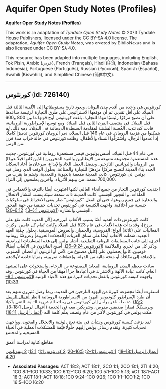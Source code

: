 # Aquifer Open Study Notes (Profiles)

**Aquifer Open Study Notes (Profiles)**

This work is an adaptation of *Tyndale Open Study Notes* © 2023 Tyndale House Publishers, licensed under the CC BY\-SA 4\.0 license. The adaptation, *Aquifer Open Study Notes*, was created by BiblioNexus and is also licensed under CC BY\-SA 4\.0\.

This resource has been adapted into multiple languages, including English, Tok Pisin, Arabic (عربي), French (Français), Hindi (हिंदी), Indonesian (Bahasa Indonesia), Portuguese (Português), Russian (Русский), Spanish (Español), Swahili (Kiswahili), and Simplified Chinese (简体中文).



--------------------------------

## كورنثوس (id: 726140)

كورنثوس هي واحدة من أقدم مدن اليونان، ويعود تاريخ مستوطناتها إلى الألفية الثالثة قبل الميلاد على أقل تقدير. ثم أن موقعها الاستراتيجي على طرق التجارة الرئيسة ساعدها على أن تصبح مركزًا رئيسيًا مهمًا للتجارة. بلغت كورنثوس أوج قوتها ما بين 800 و600 قبل الميلاد. في منتصف القرن الثاني قبل الميلاد، ومع توسع الإمبراطورية الرومانية، قادت كورنثوس العُصبة الهيلينية لمقاومة السيطرة الرومانية في اليونان. ومع ذلك، لم يتمكنوا من هزيمة الرومان. في عام 146 قبل الميلاد، دمر الرومان كورنثوس تدميرًا كاملًا، إذ أعدموا الرجال، واسْتَرَقُّوا النساء والأطفال. وظلت كورنثوس في حالة خراب مدة قرن من الزمن.

في عام 44 قبل الميلاد، أسس يوليوس قيصر مستعمرة رومانية في كورنثوس. جذبت هذه المستعمرة مجموعة متنوعة من الإيطاليين والعبيد المحررين (الذين كانوا قبلًا عبيدًا) من الرومان واليونانيين النازحين. وبفضل العمل الجاد والإبداع، سرعان ما أعاد السكان الجدد بناء المدينة لتصبح مركزًا مزدهرًا للتجارة والصناعة. بحلول الوقت الذي وصل فيه بولس إلى كورنثوس، كانت المدينة مفعمة بالحيوية والتعددية، وتضم ما يقرب من 700,000 نسمة، من بينهم الأثرياء، وآخرين يطمحون إلى الثراء.

اجتذبت كورنثوس التجار من جميع أنحاء العالم، لكنها اشتهرت أيضًا بالترف والانغماس في الملذات، و الفجور الجنسي. كانت المدينة ذات سمعة سيئة بسبب انتشار الانحلال والدعارة في جميع ربوعها، حتى أن الفعل "كورنثوس" صار يعني الانخراط في سلوكيات جنسية غير أخلاقية. واجهت الكنيسة في كورنثوس تحديات حقيقية من جهة الفجور الجنسي وانتشاره ([1كورنثوس 5:1–13](https://ref.ly/1Cor5:1-1Cor5:13)؛ [6:12–20](https://ref.ly/1Cor6:12-1Cor6:20)).

كانت كورنثوس ذات أهمية أيضًا بسبب الألعاب البرزخية \[لأن المدينة كانت تقع على برزخ]، وقد بدأت هذه الألعاب في عام 523 قبل الميلاد وكانت تُقام كل عامين. ركزت الفعاليات على (ثلاثة) أنواع: الفروسية، والجمباز، والعروض الموسيقية. بحلول حِقْبَة العهد الجديد، شملت الألعاب أيضًا على سباق العربات \[العجلات الحربية] وعروضًا رومانية أخرى، إلى جانب المسابقات اليونانية التقليدية. أشار بولس إلى هذه المسابقات الرياضية، وذكر كل من الجري والملاكمة ([1كورنثوس 9:24–26](https://ref.ly/1Cor9:24-1Cor9:26)). أصبح الفائزون في الألعاب أبطالًا قوميين. كانوا يحصلون على إكليل مصنوع من الآس أو الزيتون أو أغصان الصنوبر، بالإضافة إلى مكافأة أو منحة مالية من الدولة، وإعفاءات ضريبية، ومزايا خاصة لأولادهم.

سادت معظم المدن الرومانية، المعابد المصنوعة من الرخام، واستحوذت على المشهد العام. كانت عبادة الآلهة والاشتراك في أعيادها جزءًا مهمًا من الحياة في كورنثوس. وقد واجهت كنيسة كورنثوس بالفعل تحديات كبيرة مع هذه الأعياد الوثنية ([1كورنثوس 8:1–10:33](https://ref.ly/1Cor8:1-1Cor10:33)).

استقرت أيضًا مجموعة كبيرة من اليهود النازحين في المدينة. ربما وصل كثيرون منهم بعد أن طرد الإمبراطور كلوديوس اليهود من الإمبراطورية الرومانية (انظر [أعمال الرسل 18:2](https://ref.ly/Acts18:2)). عندما سافر بولس إلى كورنثوس في رحلته التبشيرية الثانية، التقى بأكيلا وبريسكلّا. فصارا صديقين مقربين، وشريكين معه في الخدمة ([أعمال الرسل 18:1–3](https://ref.ly/Acts18:1-Acts18:3)). مكث بولس في كورنثوس لأكثر من عام ونصف يعلّم كلمة الله ([أعمال الرسل 18:11](https://ref.ly/Acts18:11)).

لقد بزغت كنيسة كورنثوس ونشأت في بيئة تعج بالوثنية والانحلال والمجون، وواجهت تحديات كثيرة. وتقدم رسائل بولس إليهم حلولًا قيّمة للمشكلات العملية في الحياة المسيحية والمجتمع.

مقاطع كتابية لدراسة أعمق

[أعمال الرسل 18:1–18](https://ref.ly/Acts18:1-Acts18:18)؛ [1 كورنثوس 1:1–2](https://ref.ly/1Cor1:1-1Cor1:2)؛ [16:5–20](https://ref.ly/1Cor16:5-1Cor16:20)؛ [2 كورنثوس 1:1](https://ref.ly/2Cor1:1)؛ [13:1](https://ref.ly/2Cor13:1)؛ [2 تيموثاوس 4:20](https://ref.ly/2Tim4:20)

* **Associated Passages:** ACT 18:2; ACT 18:11; 2CO 1:1; 2CO 13:1; 2TI 4:20; 1CO 8:1–1CO 10:33; 1CO 6:12–1CO 6:20; 1CO 5:1–1CO 5:13; ACT 18:1–ACT 18:3; ACT 18:1–ACT 18:18; 1CO 9:24–1CO 9:26; 1CO 1:1–1CO 1:2; 1CO 16:5–1CO 16:20

